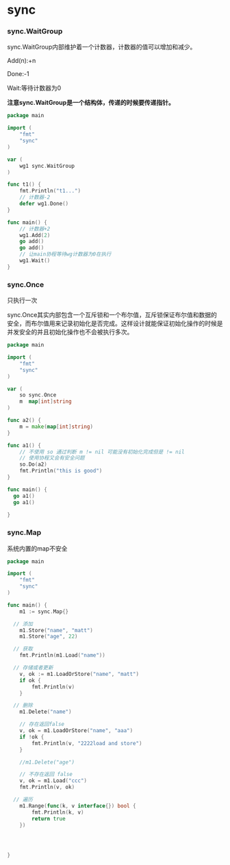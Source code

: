 



# sync





### sync.WaitGroup



sync.WaitGroup内部维护着一个计数器，计数器的值可以增加和减少。

Add(n):+n

Done:-1

Wait:等待计数器为0



**注意sync.WaitGroup是一个结构体，传递的时候要传递指针。**



```go
package main

import (
	"fmt"
	"sync"
)

var (
	wg1 sync.WaitGroup
)

func t1() {
	fmt.Println("t1...")
	// 计数器-2
	defer wg1.Done()
}

func main() {
	// 计数器+2
	wg1.Add(2)
	go add()
	go add()
	// 让main协程等待wg计数器为0在执行
	wg1.Wait()
}

```



### sync.Once

只执行一次





sync.Once其实内部包含一个互斥锁和一个布尔值，互斥锁保证布尔值和数据的安全，而布尔值用来记录初始化是否完成。这样设计就能保证初始化操作的时候是并发安全的并且初始化操作也不会被执行多次。



```go
package main

import (
	"fmt"
	"sync"
)

var (
	so sync.Once
	m  map[int]string
)

func a2() {
	m = make(map[int]string)
}

func a1() {
	// 不使用 so 通过判断 m != nil 可能没有初始化完成但是 != nil
	// 使用协程又会有安全问题
	so.Do(a2)
	fmt.Println("this is good")
}

func main() {
  go a1()
  go a1()
	
}

```





### sync.Map



系统内置的map不安全



```go
package main

import (
	"fmt"
	"sync"
)

func main() {
	m1 := sync.Map{}

  // 添加
	m1.Store("name", "matt")
	m1.Store("age", 22)

  // 获取
	fmt.Println(m1.Load("name"))

  // 存储或者更新
	v, ok := m1.LoadOrStore("name", "matt")
	if ok {
		fmt.Println(v)
	}

  // 删除
	m1.Delete("name")

	// 存在返回false
	v, ok = m1.LoadOrStore("name", "aaa")
	if !ok {
		fmt.Println(v, "2222load and store")
	}

	//m1.Delete("age")

	// 不存在返回 false
	v, ok = m1.Load("ccc")
	fmt.Println(v, ok)

  // 遍历
	m1.Range(func(k, v interface{}) bool {
		fmt.Println(k, v)
		return true
	})




}

```

